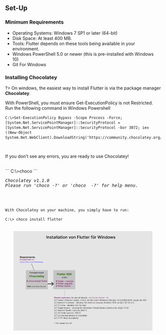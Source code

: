 ## Set-Up 

### Minimum Requirements

- Operating Systems: Windows 7 SP1 or later (64-bit)
- Disk Space: At least 400 MB.
- Tools: Flutter depends on these tools being available in your environment.
- Windows PowerShell 5.0 or newer (this is pre-installed with Windows 10)
- Git For Windows

### Installing Chocolatey

?> On windows, the easiest way to install Flutter is via the package manager <strong>Chocolatey</strong>.  
<p>With PowerShell, you must ensure Get-ExecutionPolicy is not Restricted.</br>
Run the following command in Windows Powershell</p>

```
C:\>Set-ExecutionPolicy Bypass -Scope Process -Force; [System.Net.ServicePointManager]::SecurityProtocol = [System.Net.ServicePointManager]::SecurityProtocol -bor 3072; iex ((New-Object System.Net.WebClient).DownloadString('https://community.chocolatey.org/install.ps1'))
```
<br>
<p>If you don't see any errors, you are ready to use Chocolatey!</p>
<br>
```
C:\>choco
```
<pre><i>Chocolatey v1.1.0    
Please run 'choco -?' or 'choco <command> -?' for help menu.</i></pre></br> </br>

`With Chocolatey on your machine, you simply have to run:`

```
C:\> choco install flutter
```
<br>

<div align=center>
<img width="450" src="./img/SDK.png"/>
</div>
